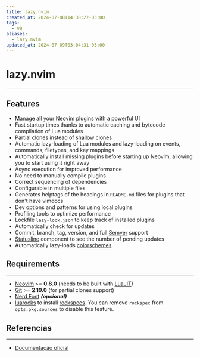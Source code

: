 ```yaml
---
title: lazy.nvim
created_at: 2024-07-08T14:38:27-03:00
tags:
  - v0
aliases:
  - lazy.nvim
updated_at: 2024-07-09T03:04:31-03:00
---
```

# lazy.nvim
---

## Features

- Manage all your Neovim plugins with a powerful UI
- Fast startup times thanks to automatic caching and bytecode compilation of Lua modules
- Partial clones instead of shallow clones
- Automatic lazy-loading of Lua modules and lazy-loading on events, commands, filetypes, and key mappings
- Automatically install missing plugins before starting up Neovim, allowing you to start using it right away
- Async execution for improved performance
- No need to manually compile plugins
- Correct sequencing of dependencies
- Configurable in multiple files
- Generates helptags of the headings in `README.md` files for plugins that don't have vimdocs
- Dev options and patterns for using local plugins
- Profiling tools to optimize performance
- Lockfile `lazy-lock.json` to keep track of installed plugins
- Automatically check for updates
- Commit, branch, tag, version, and full [Semver](https://devhints.io/semver) support
- [Statusline](_insight/2024/07/2024-07-08-Statusline.md) component to see the number of pending updates
- Automatically lazy-loads [colorschemes](_insight/2024/07/2024-07-08-colorschemes.md)

## Requirements
---
- [Neovim](_insight/2024/07/2024-07-08-Neovim.md) >= **0.8.0** (needs to be built with [LuaJIT](_insight/2024/07/2024-07-08-LuaJIT.md))
- [Git](_draft/2024/06/2024-06-30-Git.md) >= **2.19.0** (for partial clones support)
- [Nerd Font](_insight/2024/07/2024-07-08-Nerd_Font.md) **_(opcional)_**
- [luarocks](_insight/2024/07/2024-07-08-luarocks.md) to install [rockspecs](_insight/2024/07/2024-07-08-rockspecs.md).
  You can remove `rockspec` from `opts.pkg.sources` to disable this feature.

## Referencias
---
- [Documentação oficial](https://lazy.folke.io/)